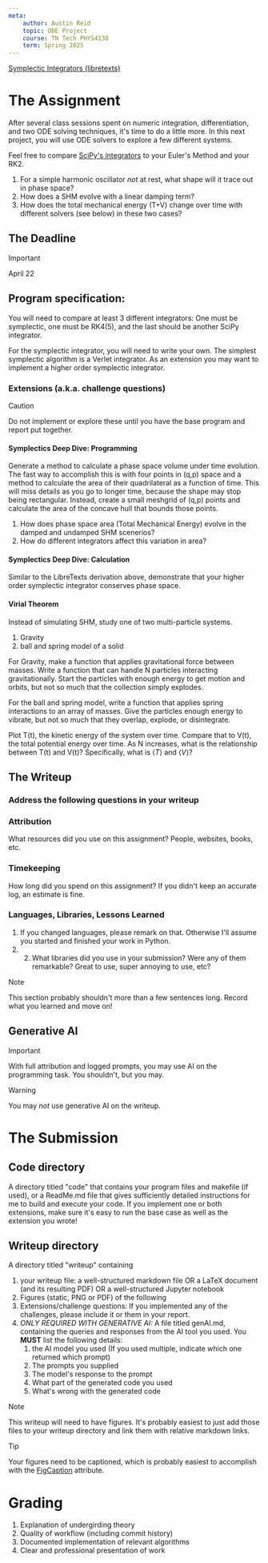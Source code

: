 ```yaml
---
meta:
    author: Austin Reid
    topic: ODE Project
    course: TN Tech PHYS4130
    term: Spring 2025
---
```


[Symplectic Integrators (libretexts)](https://math.libretexts.org/Bookshelves/Differential_Equations/Numerically_Solving_Ordinary_Differential_Equations_(Brorson)/01%3A_Chapters/1.07%3A_Symplectic_integrators)

# The Assignment

After several class sessions spent on numeric integration, differentiation, and two ODE solving techniques, it's time to do a little more.
In this next project, you will use ODE solvers to explore a few different systems.

Feel free to compare [SciPy's integrators](https://docs.scipy.org/doc/scipy/reference/integrate.html) to your Euler's Method and your RK2.

 1. For a simple harmonic oscillator *not* at rest, what shape will it trace out in phase space?
 3. How does a SHM evolve with a linear damping term?
 4. How does the total mechanical energy (T+V) change over time with different solvers (see below) in these two cases?

## The Deadline

> [!IMPORTANT]
> April 22

## Program specification:

You will need to compare at least 3 different integrators: One must be symplectic, one must be RK4(5), and the last should be another SciPy integrator.

For the symplectic integrator, you will need to write your own.
The simplest symplectic algorithm is a Verlet integrator.
As an extension you may want to implement a higher order symplectic integrator.

### Extensions (a.k.a. challenge questions)
> [!CAUTION]
>  Do not implement or explore these until you have the base program and report put together.

#### Symplectics Deep Dive: Programming
Generate a method to calculate a phase space volume under time evolution.
The fast way to accomplish this is with four points in (q,p) space and a method to calculate the area of their quadrilateral as a function of time.
This will miss details as you go to longer time, because the shape may stop being rectangular.
Instead, create a small meshgrid of (q,p) points and calculate the area of the concave hull that bounds those points.

 1. How does phase space area (Total Mechanical Energy) evolve in the damped and undamped SHM scenerios?
 2. How do different integrators affect this variation in area?

#### Symplectics Deep Dive: Calculation
Similar to the LibreTexts derivation above, demonstrate that your higher order symplectic integrator conserves phase space.

#### Virial Theorem
Instead of simulating SHM, study one of two multi-particle systems.

 1. Gravity
 2. ball and spring model of a solid

For Gravity, make a function that applies gravitational force between masses.
Write a function that can handle N particles interacting gravitationally.
Start the particles with enough energy to get motion and orbits, but not so much that the collection simply explodes.

For the ball and spring model, write a function that applies spring interactions to an array of masses.
Give the particles enough energy to vibrate, but not so much that they overlap, explode, or disintegrate.

Plot T(t), the kinetic energy of the system over time.
Compare that to V(t), the total potential energy over time.
As N increases, what is the relationship between T(t) and V(t)?
Specifically, what is $`\langle T\rangle`$ and $`\langle V\rangle`$?

## The Writeup

### Address the following questions in your writeup

### Attribution
What resources did you use on this assignment? People, websites, books, etc.

### Timekeeping
How long did you spend on this assignment? If you didn't keep an accurate log, an estimate is fine.

### Languages, Libraries, Lessons Learned
 1. If you changed languages, please remark on that. Otherwise I'll assume you started and finished your work in Python.
 2. 2. What libraries did you use in your submission? Were any of them remarkable? Great to use, super annoying to use, etc?

> [!NOTE]
> This section probably shouldn't more than a few sentences long. Record what you learned and move on!

## Generative AI

> [!IMPORTANT]
> With full attribution and logged prompts, you may use AI on the programming task. You shouldn't, but you may.

> [!WARNING]
> You may _not_ use generative AI on the writeup.

# The Submission

## Code directory
A directory titled "code" that contains your program files and makefile (if used), or a ReadMe.md file that gives sufficiently detailed instructions for me to build and execute your code.
If you implement one or both extensions, make sure it's easy to run the base case as well as the extension you wrote!

## Writeup directory
A directory titled "writeup" containing 
 1. your writeup file: a well-structured markdown file OR a LaTeX document (and its resulting PDF) OR a well-structured Jupyter notebook
 2. Figures (static, PNG or PDF) of the following
 4. Extensions/challenge questions: If you implemented any of the challenges, please include it or them in your report.
 5. *ONLY REQUIRED WITH GENERATIVE AI:* A file titled genAI.md, containing the queries and responses from the AI tool you used. You **MUST** list the following details:
    1. the AI model you used (If you used multiple, indicate which one returned which prompt)
    2. The prompts you supplied
    3. The model's response to the prompt
    4. What part of the generated code you used
    5. What's wrong with the generated code

> [!NOTE]  
> This writeup will need to have figures. It's probably easiest to just add those files to your writeup directory and link them with relative markdown links.

> [!TIP]
> Your figures need to be captioned, which is probably easiest to accomplish with the [FigCaption](https://www.w3schools.com/tags/tag_figcaption.asp) attribute.

# Grading
 1. Explanation of undergirding theory
 2. Quality of workflow (including commit history)
 3. Documented implementation of relevant algorithms
 4. Clear and professional presentation of work
